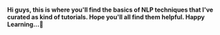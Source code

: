 #### Hi guys, this is where you'll find the basics of NLP techniques that I've curated as kind of tutorials. Hope you'll all find them helpful. Happy Learning...🙂

